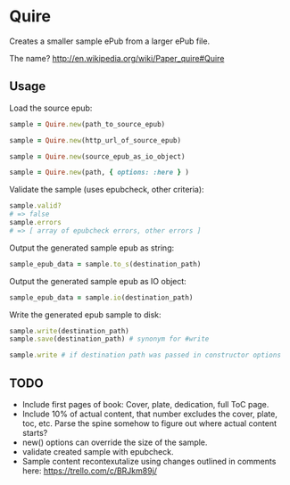 # Quire

Creates a smaller sample ePub from a larger ePub file.

The name? http://en.wikipedia.org/wiki/Paper_quire#Quire

## Usage

Load the source epub:

```ruby
sample = Quire.new(path_to_source_epub)

sample = Quire.new(http_url_of_source_epub)

sample = Quire.new(source_epub_as_io_object)

sample = Quire.new(path, { options: :here } )
```

Validate the sample (uses epubcheck, other criteria):

```ruby
sample.valid?
# => false
sample.errors
# => [ array of epubcheck errors, other errors ]
```

Output the generated sample epub as string:

```ruby
sample_epub_data = sample.to_s(destination_path)
```

Output the generated sample epub as IO object:

```ruby
sample_epub_data = sample.io(destination_path)
```

Write the generated epub sample to disk:

```ruby
sample.write(destination_path)
sample.save(destination_path) # synonym for #write

sample.write # if destination path was passed in constructor options
```

## TODO

* Include first pages of book: Cover, plate, dedication, full ToC page.
* Include 10% of actual content, that number excludes the cover, plate, toc, etc. Parse the spine somehow to figure out where actual content starts?
* new() options can override the size of the sample.
* validate created sample with epubcheck.
* Sample content recontexutalize using changes outlined in comments here: https://trello.com/c/BRJkm89j/
